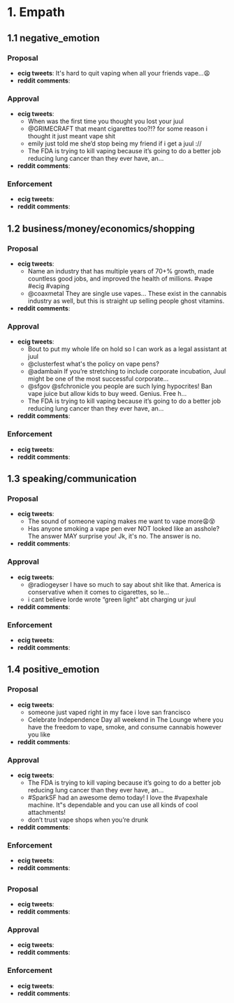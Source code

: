 # 1. Empath
## 1.1 negative_emotion
### Proposal
- **ecig tweets**: It's hard to quit vaping when all your friends vape...😩
- **reddit comments**: 

### Approval
- **ecig tweets**: 
  - When was the first time you thought you lost your juul
  - @GRIMECRAFT that meant cigarettes too?!? for some reason i thought it just meant vape shit
  - emily just told me she’d stop being my friend if i get a juul ://
  - The FDA is trying to kill vaping because it’s going to do a better job reducing lung cancer than they ever have, an…
- **reddit comments**: 

### Enforcement
- **ecig tweets**: 
- **reddit comments**: 


## 1.2 business/money/economics/shopping
### Proposal
- **ecig tweets**: 
  - Name an industry that has multiple years of 70+% growth, made countless good jobs, and improved the health of millions. #vape #ecig #vaping
  - @coaxmetal They are single use vapes... These exist in the cannabis industry as well, but this is straight up selling people ghost vitamins.
- **reddit comments**: 

### Approval
- **ecig tweets**: 
  - Bout to put my whole life on hold so I can work as a legal assistant at juul
  - @clusterfest what's the policy on vape pens?
  - @adambain If you’re stretching to include corporate incubation, Juul might be one of the most successful corporate…
  - @sfgov @sfchronicle you people are such lying hypocrites! Ban vape juice but allow kids to buy weed. Genius. Free h…
  - The FDA is trying to kill vaping because it’s going to do a better job reducing lung cancer than they ever have, an…
- **reddit comments**: 

### Enforcement
- **ecig tweets**: 
- **reddit comments**: 


## 1.3 speaking/communication
### Proposal
- **ecig tweets**: 
  - The sound of someone vaping makes me want to vape more😩😵
  - Has anyone smoking a vape pen ever NOT looked like an asshole? The answer MAY surprise you! Jk, it's no. The answer is no.
- **reddit comments**: 

### Approval
- **ecig tweets**: 
  - @radiogeyser I have so much to say about shit like that. America is conservative when it comes to cigarettes, so le…
  - i cant believe lorde wrote “green light” abt charging ur juul
- **reddit comments**: 

### Enforcement
- **ecig tweets**: 
- **reddit comments**: 


## 1.4 positive_emotion
### Proposal
- **ecig tweets**: 
  - someone just vaped right in my face i love san francisco
  - Celebrate Independence Day all weekend in The Lounge where you have the freedom to vape, smoke, and consume cannabis however you like
- **reddit comments**: 

### Approval
- **ecig tweets**: 
  - The FDA is trying to kill vaping because it’s going to do a better job reducing lung cancer than they ever have, an…
  - #SparkSF had an awesome demo today! I love the #vapexhale machine. It"s dependable and you can use all kinds of cool attachments!
  - don’t trust vape shops when you’re drunk
- **reddit comments**: 

### Enforcement
- **ecig tweets**: 
- **reddit comments**: 

















## 
### Proposal
- **ecig tweets**: 
- **reddit comments**: 

### Approval
- **ecig tweets**: 
- **reddit comments**: 

### Enforcement
- **ecig tweets**: 
- **reddit comments**: 



